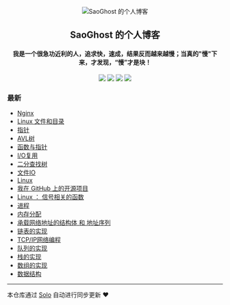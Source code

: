 <p align="center"><img alt="SaoGhost 的个人博客" src="https://img.hacpai.com/file/2019/10/gentleman-cc9d4afa.png"></p><h2 align="center">
SaoGhost 的个人博客
</h2>

<h4 align="center">我是一个很急功近利的人，追求快，速成，结果反而越来越慢；当真的"慢"下来，才发现，“慢”才是块！</h4>
<p align="center"><a title="SaoGhost 的个人博客" target="_blank" href="https://github.com/SaoGhost/solo-blog"><img src="https://img.shields.io/github/last-commit/SaoGhost/solo-blog.svg?style=flat-square&color=FF9900"></a>
<a title="GitHub repo size in bytes" target="_blank" href="https://github.com/SaoGhost/solo-blog"><img src="https://img.shields.io/github/repo-size/SaoGhost/solo-blog.svg?style=flat-square"></a>
<a title="Solo Version" target="_blank" href="https://github.com/b3log/solo/releases"><img src="https://img.shields.io/badge/solo-3.6.5-f1e05a.svg?style=flat-square&color=blueviolet"></a>
<a title="Hits" target="_blank" href="https://github.com/b3log/hits"><img src="https://hits.b3log.org/SaoGhost/solo-blog.svg"></a></p>

### 最新

* [Nginx ](https://yanjj98.cn/articles/2019/11/01/1572613725664.html)
* [Linux 文件和目录](https://yanjj98.cn/articles/2019/10/29/1572342613239.html)
* [指针](https://yanjj98.cn/articles/2019/10/28/1572260202679.html)
* [AVL树](https://yanjj98.cn/articles/2019/10/25/1572004469218.html)
* [函数与指针 ](https://yanjj98.cn/articles/2019/10/21/1571662279084.html)
* [I/O复用](https://yanjj98.cn/articles/2019/10/18/1571403097650.html)
* [二分查找树](https://yanjj98.cn/articles/2019/10/17/1571303066493.html)
* [文件IO](https://yanjj98.cn/articles/2019/10/15/1571102317255.html)
* [Linux ](https://yanjj98.cn/articles/2019/10/14/1571056229441.html)
* [我在 GitHub 上的开源项目](https://yanjj98.cn/my-github-repos)
* [ Linux ： 信号相关的函数](https://yanjj98.cn/articles/2019/10/12/1570884962271.html)
* [进程](https://yanjj98.cn/articles/2019/10/12/1570884903932.html)
* [内存分配](https://yanjj98.cn/articles/2019/10/12/1570884839661.html)
* [承载网络地址的结构体 和 地址序列](https://yanjj98.cn/articles/2019/10/12/1570884776650.html)
* [链表的实现](https://yanjj98.cn/articles/2019/10/12/1570884711117.html)
* [TCP/IP网络编程](https://yanjj98.cn/articles/2019/10/12/1570884623725.html)
* [队列的实现](https://yanjj98.cn/articles/2019/10/12/1570884540757.html)
* [栈的实现](https://yanjj98.cn/articles/2019/10/12/1570884492659.html)
* [数组的实现](https://yanjj98.cn/articles/2019/10/12/1570884445610.html)
* [数据结构](https://yanjj98.cn/articles/2019/10/12/1570884392276.html)



---

本仓库通过 [Solo](https://github.com/b3log/solo) 自动进行同步更新 ❤️ 